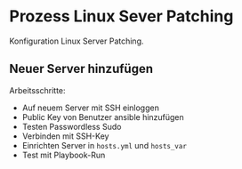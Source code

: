 # Prozess Linux Sever Patching
Konfiguration Linux Server Patching.

## Neuer Server hinzufügen
Arbeitsschritte:
* Auf neuem Server mit SSH einloggen
* Public Key von Benutzer ansible hinzufügen
* Testen Passwordless Sudo
* Verbinden mit SSH-Key
* Einrichten Server in `hosts.yml` und `hosts_var`
* Test mit Playbook-Run
